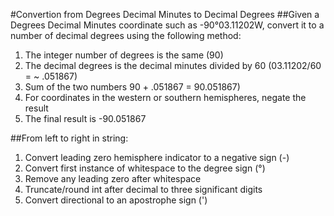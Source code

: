 #Convertion from Degrees Decimal Minutes to Decimal Degrees
##Given a Degrees Decimal Minutes coordinate such as -90°03.11202W, convert it to a number of decimal degrees using the following method:
1. The integer number of degrees is the same (90)
2. The decimal degrees is the decimal minutes divided by 60 (03.11202/60 = ~ .051867)
3. Sum of the two numbers 90 + .051867 = 90.051867)
4. For coordinates in the western or southern hemispheres, negate the result
5. The final result is -90.051867

##From left to right in string:
1. Convert leading zero hemisphere indicator to a negative sign (-)
2. Convert first instance of whitespace to the degree sign (°)
3. Remove any leading zero after whitespace
4. Truncate/round int after decimal to three significant digits
5. Convert directional to an apostrophe sign (')